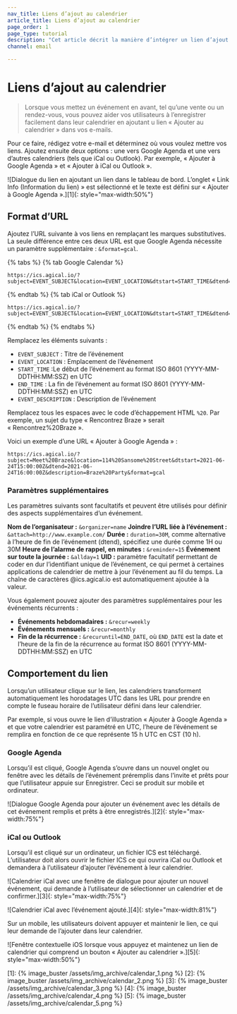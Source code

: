 ```yaml
---
nav_title: Liens d’ajout au calendrier
article_title: Liens d’ajout au calendrier
page_order: 1
page_type: tutorial
description: "Cet article décrit la manière d’intégrer un lien d’ajout au calendrier dans vos campagnes par e-mail."
channel: email

---
```


# Liens d’ajout au calendrier

> Lorsque vous mettez un événement en avant, tel qu’une vente ou un rendez-vous, vous pouvez aider vos utilisateurs à l’enregistrer facilement dans leur calendrier en ajoutant u lien « Ajouter au calendrier » dans vos e-mails.

Pour ce faire, rédigez votre e-mail et déterminez où vous voulez mettre vos liens. Ajoutez ensuite deux options : une vers Google Agenda et une vers d’autres calendriers (tels que iCal ou Outlook). Par exemple, « Ajouter à Google Agenda » et « Ajouter à iCal ou Outlook ».

![Dialogue du lien en ajoutant un lien dans le tableau de bord. L’onglet « Link Info (Information du lien) » est sélectionné et le texte est défini sur « Ajouter à Google Agenda ».][1]{: style="max-width:50%"}

## Format d’URL

Ajoutez l’URL suivante à vos liens en remplaçant les marques substitutives. La seule différence entre ces deux URL est que Google Agenda nécessite un paramètre supplémentaire : `&format=gcal`.

{% tabs %}
{% tab Google Calendar %}

```
https://ics.agical.io/?subject=EVENT_SUBJECT&location=EVENT_LOCATION&dtstart=START_TIME&dtend=END_TIME&description=EVENT_DESCRIPTION&format=gcal
```

{% endtab %}
{% tab iCal or Outlook %}

```
https://ics.agical.io/?subject=EVENT_SUBJECT&location=EVENT_LOCATION&dtstart=START_TIME&dtend=END_TIME&description=EVENT_DESCRIPTION
```

{% endtab %}
{% endtabs %}

Remplacez les éléments suivants :

- `EVENT_SUBJECT` : Titre de l’événement
- `EVENT_LOCATION` : Emplacement de l’événement
- `START_TIME` :Le début de l’événement au format ISO 8601 (YYYY-MM-DDTHH:MM:SSZ) en UTC
- `END_TIME` : La fin de l’événement au format ISO 8601 (YYYY-MM-DDTHH:MM:SSZ) en UTC
- `EVENT_DESCRIPTION` : Description de l’événement

Remplacez tous les espaces avec le code d’échappement HTML `%20`. Par exemple, un sujet du type « Rencontrez Braze » serait « Rencontrez%20Braze ».

Voici un exemple d’une URL « Ajouter à Google Agenda » :

```
https://ics.agical.io/?subject=Meet%20Braze&location=114%20Sansome%20Street&dtstart=2021-06-24T15:00:00Z&dtend=2021-06-24T16:00:00Z&description=Braze%20Party&format=gcal
```

### Paramètres supplémentaires

Les paramètres suivants sont facultatifs et peuvent être utilisés pour définir des aspects supplémentaires d’un événement.

**Nom de l’organisateur :** `&organizer=name`
**Joindre l’URL liée à l’événement :** `&attach=http://www.example.com/`
**Durée :** `duration=30M`, comme alternative à l’heure de fin de l’événement (dtend), spécifiez une durée comme 1H ou 30M
**Heure de l’alarme de rappel, en minutes :** `&reminder=15`
**Événement sur toute la journée :** `&allday=1`
**UID :** paramètre facultatif permettant de coder en dur l’identifiant unique de l’événement, ce qui permet à certaines applications de calendrier de mettre à jour l’événement au fil du temps. La chaîne de caractères @ics.agical.io est automatiquement ajoutée à la valeur.

Vous également pouvez ajouter des paramètres supplémentaires pour les événements récurrents :
- **Événements hebdomadaires :** `&recur=weekly`
- **Événements mensuels :** `&recur=monthly`
- **Fin de la récurrence :** `&recuruntil=END_DATE`, où `END_DATE` est la date et l’heure de la fin de la récurrence au format ISO 8601 (YYYY-MM-DDTHH:MM:SSZ) en UTC

## Comportement du lien

Lorsqu’un utilisateur clique sur le lien, les calendriers transforment automatiquement les horodatages UTC dans les URL pour prendre en compte le fuseau horaire de l’utilisateur défini dans leur calendrier.

Par exemple, si vous ouvre le lien d’illustration « Ajouter à Google Agenda » et que votre calendrier est paramétré en UTC, l’heure de l’événement se remplira en fonction de ce que représente 15 h UTC en CST (10 h).

### Google Agenda

Lorsqu’il est cliqué, Google Agenda s’ouvre dans un nouvel onglet ou fenêtre avec les détails de l’événement préremplis dans l’invite et prêts pour que l’utilisateur appuie sur Enregistrer. Ceci se produit sur mobile et ordinateur.

![Dialogue Google Agenda pour ajouter un événement avec les détails de cet événement remplis et prêts à être enregistrés.][2]{: style="max-width:75%"}

### iCal ou Outlook

Lorsqu’il est cliqué sur un ordinateur, un fichier ICS est téléchargé. L’utilisateur doit alors ouvrir le fichier ICS ce qui ouvrira iCal ou Outlook et demandera à l’utilisateur d’ajouter l’événement à leur calendrier.

![Calendrier iCal avec une fenêtre de dialogue pour ajouter un nouvel événement, qui demande à l’utilisateur de sélectionner un calendrier et de confirmer.][3]{: style="max-width:75%"}

![Calendrier iCal avec l’événement ajouté.][4]{: style="max-width:81%"}

Sur un mobile, les utilisateurs doivent appuyer et maintenir le lien, ce qui leur demande de l’ajouter dans leur calendrier.

![Fenêtre contextuelle iOS lorsque vous appuyez et maintenez un lien de calendrier qui comprend un bouton « Ajouter au calendrier ».][5]{: style="max-width:50%"}


[1]: {% image_buster /assets/img_archive/calendar_1.png %}
[2]: {% image_buster /assets/img_archive/calendar_2.png %}
[3]: {% image_buster /assets/img_archive/calendar_3.png %}
[4]: {% image_buster /assets/img_archive/calendar_4.png %}
[5]: {% image_buster /assets/img_archive/calendar_5.png %}
